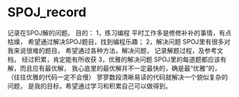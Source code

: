 # SPOJ_record
记录在SPOJ解的问题。  目的： 1，练习编程    平时工作多是修修补补的事情，有点枯燥，    希望通过解决SPOJ题目，找到编程乐趣； 2，解决问题    SPOJ里有很多对我来说很难的题目，    希望通过各种方法，解决问题，    记录解题过程，及参考文档，    经过积累，肯定能有所收获 3，优雅的解决问题    SPOJ里的每道题都应该有解，而且应有最优解，    我心底里的最优解并不一定最快的，确是最“优雅”的，    （往往优雅的代码一定不会慢）    寥寥数段清晰易读的代码就解决一个貌似复杂的问题，    是我的目标，希望通过学习和积累自己可以做得到。
